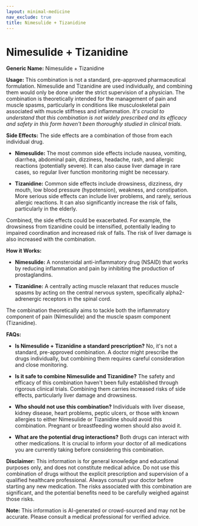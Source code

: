```yaml
---
layout: minimal-medicine
nav_exclude: true
title: Nimesulide + Tizanidine
---
```


# Nimesulide + Tizanidine

**Generic Name:** Nimesulide + Tizanidine

**Usage:** This combination is not a standard, pre-approved pharmaceutical formulation.  Nimesulide and Tizanidine are used individually, and combining them would only be done under the strict supervision of a physician.  The combination is theoretically intended for the management of pain and muscle spasms, particularly in conditions like musculoskeletal pain associated with muscle stiffness and inflammation.  *It's crucial to understand that this combination is not widely prescribed and its efficacy and safety in this form haven't been thoroughly studied in clinical trials.*

**Side Effects:**  The side effects are a combination of those from each individual drug.

* **Nimesulide:**  The most common side effects include nausea, vomiting, diarrhea, abdominal pain, dizziness, headache, rash, and allergic reactions (potentially severe).  It can also cause liver damage in rare cases, so regular liver function monitoring might be necessary.

* **Tizanidine:** Common side effects include drowsiness, dizziness, dry mouth, low blood pressure (hypotension), weakness, and constipation. More serious side effects can include liver problems, and rarely, serious allergic reactions.  It can also significantly increase the risk of falls, particularly in the elderly.


Combined, the side effects could be exacerbated.  For example, the drowsiness from tizanidine could be intensified, potentially leading to impaired coordination and increased risk of falls.  The risk of liver damage is also increased with the combination.

**How it Works:**

* **Nimesulide:**  A nonsteroidal anti-inflammatory drug (NSAID) that works by reducing inflammation and pain by inhibiting the production of prostaglandins.

* **Tizanidine:** A centrally acting muscle relaxant that reduces muscle spasms by acting on the central nervous system, specifically alpha2-adrenergic receptors in the spinal cord.


The combination theoretically aims to tackle both the inflammatory component of pain (Nimesulide) and the muscle spasm component (Tizanidine).

**FAQs:**

* **Is Nimesulide + Tizanidine a standard prescription?** No, it's not a standard, pre-approved combination.  A doctor might prescribe the drugs individually, but combining them requires careful consideration and close monitoring.

* **Is it safe to combine Nimesulide and Tizanidine?** The safety and efficacy of this combination haven't been fully established through rigorous clinical trials. Combining them carries increased risks of side effects, particularly liver damage and drowsiness.

* **Who should not use this combination?** Individuals with liver disease, kidney disease, heart problems, peptic ulcers, or those with known allergies to either Nimesulide or Tizanidine should avoid this combination. Pregnant or breastfeeding women should also avoid it.

* **What are the potential drug interactions?**  Both drugs can interact with other medications.  It is crucial to inform your doctor of all medications you are currently taking before considering this combination.


**Disclaimer:** This information is for general knowledge and educational purposes only, and does not constitute medical advice.  Do not use this combination of drugs without the explicit prescription and supervision of a qualified healthcare professional.  Always consult your doctor before starting any new medication.  The risks associated with this combination are significant, and the potential benefits need to be carefully weighed against those risks.


**Note:** This information is AI-generated or crowd-sourced and may not be accurate. Please consult a medical professional for verified advice.
